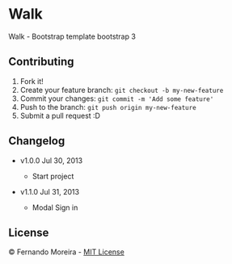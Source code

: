 # Walk #

Walk - Bootstrap template bootstrap 3

## Contributing ##

1. Fork it!
2. Create your feature branch: `git checkout -b my-new-feature`
3. Commit your changes: `git commit -m 'Add some feature'`
4. Push to the branch: `git push origin my-new-feature`
5. Submit a pull request :D

## Changelog ##

* v1.0.0 Jul 30, 2013
    * Start project

* v1.1.0 Jul 31, 2013
    * Modal Sign in

## License ##

© Fernando Moreira - [MIT License](http://mit.fernandomoreiraweb.com/) 
